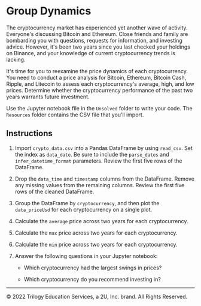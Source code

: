# Group Dynamics

The cryptocurrency market has experienced yet another wave of activity. Everyone's discussing Bitcoin and Ethereum. Close friends and family are bombarding you with questions, requests for information, and investing advice. However, it's been two years since you last checked your holdings on Binance, and your knowledge of current cryptocurrency trends is lacking.

It's time for you to reexamine the price dynamics of each cryptocurrency. You need to conduct a price analysis for Bitcoin, Ethereum, Bitcoin Cash, Ripple, and Litecoin to assess each cryptocurrency's average, high, and low prices. Determine whether the cryptocurrency performance of the past two years warrants future investment.

Use the Jupyter notebook file in the `Unsolved` folder to write your code. The `Resources` folder contains the CSV file that you’ll import.

## Instructions

1. Import `crypto_data.csv` into a Pandas DataFrame by using `read_csv`. Set the index as `data_date`. Be sure to include the `parse_dates` and `infer_datetime_format` parameters. Review the first five rows of the DataFrame.

2. Drop the `data_time` and `timestamp` columns from the DataFrame. Remove any missing values from the remaining columns. Review the first five rows of the cleaned DataFrame.

3. Group the DataFrame by `cryptocurrency`, and then plot the `data_priceUsd` for each cryptocurrency on a single plot.

4. Calculate the `average` price across two years for each cryptocurrency.

5. Calculate the `max` price across two years for each cryptocurrency.

6. Calculate the `min` price across two years for each cryptocurrency.

7. Answer the following questions in your Jupyter notebook:

    * Which cryptocurrency had the largest swings in prices?

    * Which cryptocurrency do you recommend investing in?

---
© 2022 Trilogy Education Services, a 2U, Inc. brand. All Rights Reserved.
